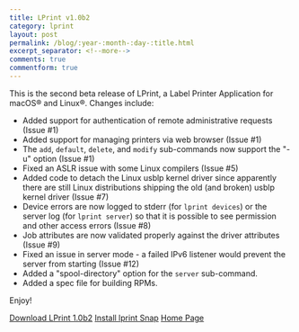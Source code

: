 ```yaml
---
title: LPrint v1.0b2
category: lprint
layout: post
permalink: /blog/:year-:month-:day-:title.html
excerpt_separator: <!--more-->
comments: true
commentform: true
---
```


This is the second beta release of LPrint, a Label Printer Application for macOS® and Linux®. Changes include:

- Added support for authentication of remote administrative requests (Issue #1)
- Added support for managing printers via web browser (Issue #1)
- The `add`, `default`, `delete`, and `modify` sub-commands now support the "-u"
  option (Issue #1)
- Fixed an ASLR issue with some Linux compilers (Issue #5)
- Added code to detach the Linux usblp kernel driver since apparently there are
  still Linux distributions shipping the old (and broken) usblp kernel driver
  (Issue #7)
- Device errors are now logged to stderr (for `lprint devices`) or the server
  log (for `lprint server`) so that it is possible to see permission and other
  access errors (Issue #8)
- Job attributes are now validated properly against the driver attributes
  (Issue #9)
- Fixed an issue in server mode - a failed IPv6 listener would prevent the
  server from starting (Issue #12)
- Added a "spool-directory" option for the `server` sub-command.
- Added a spec file for building RPMs.

Enjoy!

<a class="btn btn-primary" href="https://github.com/michaelrsweet/lprint/releases/tag/v1.0b2">Download LPrint 1.0b2</a>
<a class="btn btn-default" href="https://snapcraft.io/lprint">Install lprint Snap</a>
<a class="btn btn-default" href="/lprint/index.html">Home Page</a>
